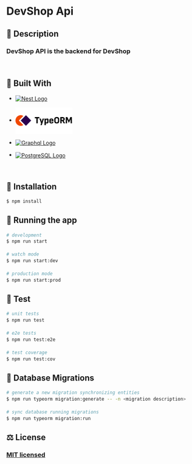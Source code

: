 # DevShop Api

## 🔹 Description

### DevShop API is the backend for DevShop

</br>

## 🔹 Built With

- [<img src="https://nestjs.com/img/logo_text.svg" width="150" align="center" alt="Nest Logo" />](https://nestjs.com/)

- [<img src="https://github.com/typeorm/typeorm/raw/master/resources/logo_big.png" width="150px" align="center" alt="typeorm logo"></img>](https://typeorm.io/#/)

- [<img src="https://camo.githubusercontent.com/1bf20c3280e1ffe2c2d28e8bab1e080fa211733a8844ee7f562ec9494611b3e5/68747470733a2f2f75706c6f61642e77696b696d656469612e6f72672f77696b6970656469612f636f6d6d6f6e732f7468756d622f312f31372f4772617068514c5f4c6f676f2e7376672f3132303070782d4772617068514c5f4c6f676f2e7376672e706e67" width="80" align="center" alt="Graphql Logo" />](https://graphql.org/)

- [<img src="https://upload.wikimedia.org/wikipedia/commons/thumb/2/29/Postgresql_elephant.svg/1200px-Postgresql_elephant.svg.png" width="80" align="center" alt="PostgreSQL Logo" />](https://www.postgresql.org/)

</br>

## 🔹 Installation

```bash
$ npm install
```

## 🔹 Running the app

```bash
# development
$ npm run start

# watch mode
$ npm run start:dev

# production mode
$ npm run start:prod
```

## 🔹 Test

```bash
# unit tests
$ npm run test

# e2e tests
$ npm run test:e2e

# test coverage
$ npm run test:cov
```

## 🔹 Database Migrations

```bash
# generate a new migration synchronizing entities
$ npm run typeorm migration:generate -- -n <migration description>

# sync database running migrations
$ npm run typeorm migration:run
```

## ⚖️ License

### [MIT licensed](LICENSE)
